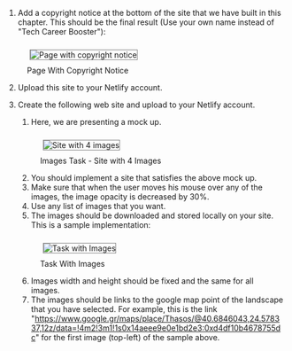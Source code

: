 1. Add a copyright notice at the bottom of the site that we have built in this chapter. This should be the final result
(Use your own name instead of "Tech Career Booster"):

 <div>
  <figure>
    <img src="https://s3.amazonaws.com/tech-career-booster-courses/01-full-stack-web-developer/sections/01-html-and-css/chapters/21-images/assets/images/page-with-lion-with-copyright-notice.png"
        alt="Page with copyright notice" title="Page with copyright notice" style="border:1px solid gray; margin: 10px 5px;"></img>
    <div>Page With Copyright Notice</div>
  </figure>
 </div>
 
2. Upload this site to your Netlify account.
3. Create the following web site and upload to your Netlify account.
    1. Here, we are presenting a mock up.
 
     <div>
      <figure>
        <img src="https://s3.amazonaws.com/tech-career-booster-courses/01-full-stack-web-developer/sections/01-html-and-css/chapters/21-images/assets/images/task-for-images-mock-up.png"
            alt="Site with 4 images" title="Site with 4 images" style="border:1px solid gray; margin: 10px 5px;"></img>
        <div>Images Task - Site with 4 Images</div>
      </figure>
     </div>
     
    2. You should implement a site that satisfies the above mock up.
    3. Make sure that when the user moves his mouse over any of the images, the image
    opacity is decreased by 30%.
    4. Use any list of images that you want.
    5. The images should be downloaded and stored locally on your site.
    This is a sample implementation:
   
     <div>
      <figure>
        <img src="https://s3.amazonaws.com/tech-career-booster-courses/01-full-stack-web-developer/sections/01-html-and-css/chapters/21-images/assets/images/images-task-web-site-with-beautiful-landscapes.jpg"
            alt="Task with Images" title="Task With Images" style="border:1px solid gray; margin: 10px 5px;"></img>
        <div>Task With Images</div>
      </figure>
     </div>
     
    6. Images width and height should be fixed and the same for all images.
    7. The images should be links to the google map point of the landscape that you have selected. For example, this
    is the link "https://www.google.gr/maps/place/Thasos/@40.6846043,24.578337,12z/data=!4m2!3m1!1s0x14aeee9e0e1bd2e3:0xd4df10b4678755dc"
    for the first image (top-left) of the sample above.

